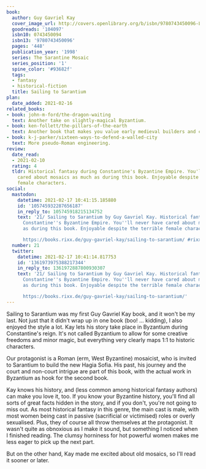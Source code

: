 ```yaml
---
book:
  author: Guy Gavriel Kay
  cover_image_url: http://covers.openlibrary.org/b/isbn/9780743450096-L.jpg
  goodreads: '104097'
  isbn10: 0743450094
  isbn13: '9780743450096'
  pages: '448'
  publication_year: '1998'
  series: The Sarantine Mosaic
  series_position: '1'
  spine_color: '#93682f'
  tags:
  - fantasy
  - historical-fiction
  title: Sailing to Sarantium
plan:
  date_added: 2021-02-16
related_books:
- book: john-m-ford/the-dragon-waiting
  text: Another take on slightly-magical Byzantium.
- book: ken-follett/the-pillars-of-the-earth
  text: Another book that makes you value early medieval builders and craft.
- book: k-j-parker/sixteen-ways-to-defend-a-walled-city
  text: More pseudo-Roman engineering.
review:
  date_read:
  - 2021-02-10
  rating: 4
  tldr: Historical fantasy during Constantine's Byzantine Empire. You'll never have
    cared about mosaics as much as during this book. Enjoyable despite the terrible
    female characters.
social:
  mastodon:
    datetime: 2021-02-17 10:41:15.185880
    id: '105745932287656187'
    in_reply_to: 105745918215134752
    text: '21/ Sailing to Sarantium by Guy Gavriel Kay. Historical fantasy during
      Constantine''s Byzantine Empire. You''ll never have cared about mosaics as much
      as during this book. Enjoyable despite the terrible female characters.

      https://books.rixx.de/guy-gavriel-kay/sailing-to-sarantium/ #rixxReads'
  number: 21
  twitter:
    datetime: 2021-02-17 10:41:14.817753
    id: '1361973975388217344'
    in_reply_to: 1361972887800930307
    text: '21/ Sailing to Sarantium by Guy Gavriel Kay. Historical fantasy during
      Constantine''s Byzantine Empire. You''ll never have cared about mosaics as much
      as during this book. Enjoyable despite the terrible female characters.

      https://books.rixx.de/guy-gavriel-kay/sailing-to-sarantium/'
---
```


Sailing to Sarantium was my first Guy Gavriel Kay book, and it won't be my last. Not just that it didn't wrap up in one
book (boo! … kidding), I also enjoyed the style a lot. Kay lets his story take place in Byzantium during Constantine's
reign. It's not called Byzantium to allow for some creative freedoms and minor magic, but everything very clearly maps
1:1 to historic characters.

Our protagonist is a Roman (erm, West Byzantine) mosaicist, who is invited to Sarantium to build the new Hagia Sofia.
His past, his journey and the court and non-court intrigue are part of this book, with the actual work in Byzantium as
hook for the second book.

Kay knows his history, and (less common among historical fantasy authors) can make you love it, too. If you know your
Byzantine history, you'll find all sorts of great facts hidden in the story, and if you don't, you're not going to miss
out. As most historical fantasy in this genre, the main cast is male, with most women being cast in passive
(sacrificial or victimised) roles or overly sexualised. Plus, they of course all throw themselves at the protagonist. It
wasn't quite as obnoxious as I make it sound, but something I noticed when I finished reading. The clumsy horniness for
hot powerful women makes me less eager to pick up the next part.

But on the other hand, Kay made me excited about old mosaics, so I'll read it sooner or later.
